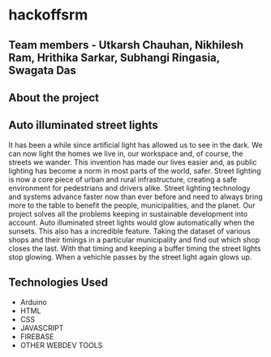 # hackoffsrm
## Team members - Utkarsh Chauhan, Nikhilesh Ram, Hrithika Sarkar, Subhangi Ringasia, Swagata Das
## About the project
## Auto illuminated street lights

It has been a while since artificial light has allowed us to see in the dark. We can now light the homes we live in, our workspace and, of course, the streets we wander. This invention has made our lives easier and, as public lighting has become a norm in most parts of the world, safer. Street lighting is now a core piece of urban and rural infrastructure, creating a safe environment for pedestrians and drivers alike.
Street lighting technology and systems advance faster now than ever before and need to always bring more to the table to benefit the people, municipalities, and the planet. 
Our project solves all the problems keeping in sustainable development into account. Auto illuminated street lights would glow automatically when the sunsets. This also has a incredible feature. Taking the dataset of various shops and their timings in a particular municipality and find out which shop closes the last. With that timing and keeping a buffer timing the street lights stop glowing. When a vehichle passes by the street light again glows up.
## Technologies Used
- Arduino
- HTML
- CSS
- JAVASCRIPT
- FIREBASE
- OTHER WEBDEV TOOLS

